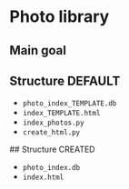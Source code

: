 # Photo library

## Main goal

## Structure DEFAULT
- `photo_index_TEMPLATE.db`
- `index_TEMPLATE.html`
- `index_photos.py`
- `create_html.py`

## Structure CREATED
- `photo_index.db`
- `index.html`